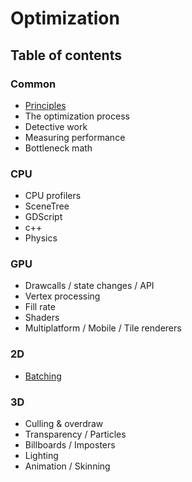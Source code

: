 # Optimization
## Table of contents

### Common
* [Principles](common/optimization_common.rst)
* The optimization process
* Detective work
* Measuring performance
* Bottleneck math
### CPU
* CPU profilers
* SceneTree
* GDScript
* c++
* Physics
### GPU
* Drawcalls / state changes / API
* Vertex processing
* Fill rate
* Shaders
* Multiplatform / Mobile / Tile renderers

### 2D
* [Batching](batching/batching.rst)
### 3D
* Culling & overdraw
* Transparency / Particles
* Billboards / Imposters
* Lighting
* Animation / Skinning
